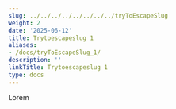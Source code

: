 ```yaml
---
slug: ../../../../../../../../tryToEscapeSlug
weight: 2
date: '2025-06-12'
title: Trytoescapeslug 1
aliases:
- /docs/tryToEscapeSlug_1/
description: ''
linkTitle: Trytoescapeslug 1
type: docs
---
```


Lorem